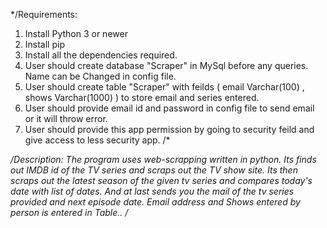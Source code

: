 

*/Requirements:
1) Install Python 3 or newer
2) Install pip 
3) Install all the dependencies required.
4) User should create database "Scraper" in MySql before any queries. Name can be Changed in config file.
5) User should create table "Scraper" with feilds ( email Varchar(100) , shows Varchar(1000) ) to store email and series entered.
6) User should provide email id and password in config file to send email or it will throw error.
7) User should provide this app permission by going to security feild and give access to less security app.
/*

*/Description:
The program uses web-scrapping written in python.
Its finds out IMDB id of the TV series and scraps out the TV show site.
Its then scraps out the latest season of the given tv series and compares today's
date with list of dates.
And at last sends you the mail of the tv series provided and next episode date.
Email address and Shows entered by person is entered in Table..
/*
